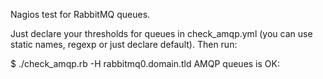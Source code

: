 Nagios test for RabbitMQ queues.

Just declare your thresholds for queues in check_amqp.yml (you can use static names, regexp or just declare default). Then run:

$ ./check_amqp.rb -H rabbitmq0.domain.tld
AMQP queues is OK:
